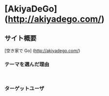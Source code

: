 # [AkiyaDeGo] (http://akiyadego.com/)

## サイト概要

[空き家で Go] (http://akiyadego.com/)<br>

### テーマを選んだ理由

​

### ターゲットユーザ
